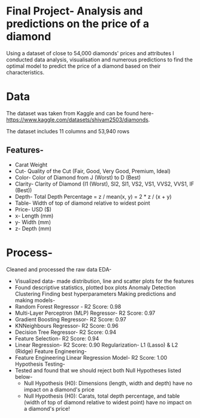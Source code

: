 # Final Project- Analysis and predictions on the price of a diamond 

Using a dataset of close to 54,000 diamonds' prices and attributes I conducted data analysis, visualisation and numerous predictions to find the optimal model to predict the price of a diamond based on their characteristics. 

#  Data 

The dataset was taken from  Kaggle and can be found here- https://www.kaggle.com/datasets/shivam2503/diamonds. 

The dataset includes 11 columns and 53,940 rows

## Features-
  - Carat Weight 
  - Cut- Quality of the Cut (Fair, Good, Very Good, Premium, Ideal)
  - Color- Color of Diamond from J (Worst) to D (Best)
  - Clarity- Clarity of Diamond (I1 (Worst), SI2, SI1, VS2, VS1, VVS2, VVS1, IF (Best))
  - Depth- Total Depth Percentage = z / mean(x, y) = 2 * z / (x + y) 
  - Table- Width of top of diamond relative to widest point 
  - Price- USD ($)
  - x- Length (mm) 
  - y- Width (mm)
  - z- Depth (mm)
    
  
# Process- 

Cleaned and processed the raw data
EDA-
  - Visualized data- made distribution, line and scatter plots for the features
  - Found descriptive statistics, plotted box plots
Anomaly Detection
Clustering
Finding best hyperparameters
Making predictions and making models-
  - Random Forest Regressor - R2 Score: 0.98
  - Multi-Layer Perceptron (MLP) Regressor- R2 Score: 0.97
  - Gradient Boosting Regressor- R2 Score: 0.97
  - KNNeighbours Regressor- R2 Score: 0.96 
  - Decision Tree Regressor- R2 Score: 0.94
  - Feature Selection- R2 Score: 0.94
  - Linear Regression- R2 Score: 0.90
Regularization- L1 (Lasso) & L2 (Ridge)
Feature Engineering-
  - Feature Engineering Linear Regression Model- R2 Score: 1.00 
Hypothesis Testing- 
  - Tested and found that we should reject both Null Hypotheses listed below- 
    - Null Hypothesis (H0): Dimensions (length, width and depth) have no impact on a diamond's price
    - Null Hypothesis (H0): Carats, total depth percentage, and table (width of top of diamond relative to widest point) have no impact on a diamond's    price!




 

